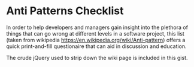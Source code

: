 # Anti Patterns Checklist

In order to help developers and managers gain insight into the plethora of things that can go wrong at different levels in a software project, this list (taken from wikipedia https://en.wikipedia.org/wiki/Anti-pattern) offers a quick print-and-fill questionaire that can aid in discussion and education.

The crude jQuery used to strip down the wiki page is included in this gist.